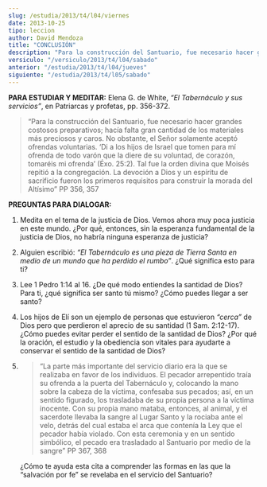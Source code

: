 ```yaml
---
slug: /estudia/2013/t4/l04/viernes
date: 2013-10-25
tipo: leccion
author: David Mendoza
title: "CONCLUSIÓN"
description: "Para la construcción del Santuario, fue necesario hacer grandes costosos preparativos; hacía falta gran cantidad de los materiales más preciosos y caros. No obstante, el Señor solamente aceptó ofrendas voluntarias. ‘Di a los hijos de Israel que tomen para mí ofrenda..."
versiculo: "/versiculo/2013/t4/l04/sabado"
anterior: "/estudia/2013/t4/l04/jueves"
siguiente: "/estudia/2013/t4/l05/sabado"
---
```


**PARA ESTUDIAR Y MEDITAR:** Elena G. de White, _“El Tabernáculo y sus servicios”_, en Patriarcas y profetas, pp. 356-372.

> “Para la construcción del Santuario, fue necesario hacer grandes costosos preparativos; hacía falta gran cantidad de los materiales más preciosos y caros. No obstante, el Señor solamente aceptó ofrendas voluntarias. ‘Di a los hijos de Israel que tomen para mí ofrenda de todo varón que la diere de su voluntad, de corazón, tomaréis mi ofrenda’ (Éxo. 25:2). Tal fue la orden divina que Moisés repitió a la congregación. La devoción a Dios y un espíritu de sacrificio fueron los primeros requisitos para construir la morada del Altísimo” PP 356, 357

**PREGUNTAS PARA DIALOGAR:**

1.  Medita en el tema de la justicia de Dios. Vemos ahora muy poca justicia en este mundo. ¿Por qué, entonces, sin la esperanza fundamental de la justicia de Dios, no habría ninguna esperanza de justicia?
2.  Alguien escribió: _“El Tabernáculo es una pieza de Tierra Santa en medio de un mundo que ha perdido el rumbo”_. ¿Qué significa esto para ti?
3.  Lee 1 Pedro 1:14 al 16. ¿De qué modo entiendes la santidad de Dios? Para ti, ¿qué significa ser santo tú mismo? ¿Cómo puedes llegar a ser santo?
4.  Los hijos de Elí son un ejemplo de personas que estuvieron _“cerca”_ de Dios pero que perdieron el aprecio de su santidad (1 Sam. 2:12-17). ¿Cómo puedes evitar perder el sentido de la santidad de Dios? ¿Por qué la oración, el estudio y la obediencia son vitales para ayudarte a conservar el sentido de la santidad de Dios?
5. > “La parte más importante del servicio diario era la que se realizaba en favor de los individuos. El pecador arrepentido traía su ofrenda a la puerta del Tabernáculo y, colocando la mano sobre la cabeza de la víctima, confesaba sus pecados; así, en un sentido figurado, los trasladaba de su propia persona a la víctima inocente. Con su propia mano mataba, entonces, al animal, y el sacerdote llevaba la sangre al Lugar Santo y la rociaba ante el velo, detrás del cual estaba el arca que contenía la Ley que el pecador había violado. Con esta ceremonia y en un sentido simbólico, el pecado era trasladado al Santuario por medio de la sangre” PP 367, 368

     ¿Cómo te ayuda esta cita a comprender las formas en las que la “salvación por fe” se revelaba en el servicio del Santuario?
